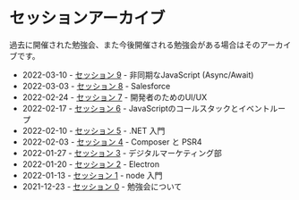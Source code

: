 # セッションアーカイブ

過去に開催された勉強会、また今後開催される勉強会がある場合はそのアーカイブです。

* 2022-03-10 - [セッション 9](./sessions/2022-03-10/index.md) - 非同期なJavaScript (Async/Await)
* 2022-03-03 - [セッション 8](./sessions/2022-03-03/index.md) - Salesforce
* 2022-02-24 - [セッション 7](./sessions/2022-02-24/index.md) - 開発者のためのUI/UX
* 2022-02-17 - [セッション 6](./sessions/2022-02-17/index.md) - JavaScriptのコールスタックとイベントループ
* 2022-02-10 - [セッション 5](./sessions/2022-02-10/index.md) - .NET 入門
* 2022-02-03 - [セッション 4](./sessions/2022-02-03/index.md) - Composer と PSR4
* 2022-01-27 - [セッション 3](./sessions/2022-01-27/index.md) - デジタルマーケティング部
* 2022-01-20 - [セッション 2](./sessions/2022-01-20/index.md) - Electron
* 2022-01-13 - [セッション 1](./sessions/2022-01-13/index.md) - node 入門
* 2021-12-23 - [セッション 0](./sessions/2021-12-23/index.md) - 勉強会について

